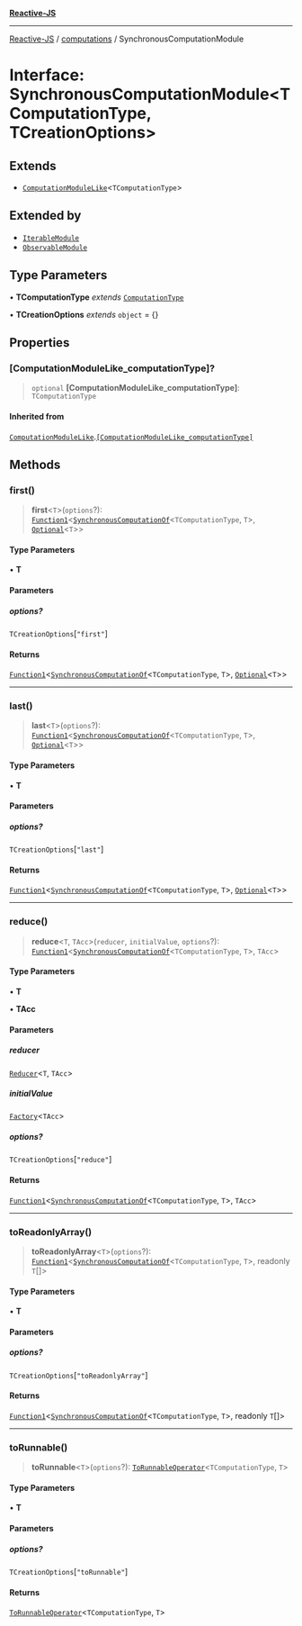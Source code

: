 [**Reactive-JS**](../../README.md)

***

[Reactive-JS](../../README.md) / [computations](../README.md) / SynchronousComputationModule

# Interface: SynchronousComputationModule\<TComputationType, TCreationOptions\>

## Extends

- [`ComputationModuleLike`](ComputationModuleLike.md)\<`TComputationType`\>

## Extended by

- [`IterableModule`](../Iterable/interfaces/IterableModule.md)
- [`ObservableModule`](../Observable/interfaces/ObservableModule.md)

## Type Parameters

• **TComputationType** *extends* [`ComputationType`](../type-aliases/ComputationType.md)

• **TCreationOptions** *extends* `object` = \{\}

## Properties

### \[ComputationModuleLike\_computationType\]?

> `optional` **\[ComputationModuleLike\_computationType\]**: `TComputationType`

#### Inherited from

[`ComputationModuleLike`](ComputationModuleLike.md).[`[ComputationModuleLike_computationType]`](ComputationModuleLike.md#computationmodulelike_computationtype)

## Methods

### first()

> **first**\<`T`\>(`options`?): [`Function1`](../../functions/type-aliases/Function1.md)\<[`SynchronousComputationOf`](../type-aliases/SynchronousComputationOf.md)\<`TComputationType`, `T`\>, [`Optional`](../../functions/type-aliases/Optional.md)\<`T`\>\>

#### Type Parameters

• **T**

#### Parameters

##### options?

`TCreationOptions`\[`"first"`\]

#### Returns

[`Function1`](../../functions/type-aliases/Function1.md)\<[`SynchronousComputationOf`](../type-aliases/SynchronousComputationOf.md)\<`TComputationType`, `T`\>, [`Optional`](../../functions/type-aliases/Optional.md)\<`T`\>\>

***

### last()

> **last**\<`T`\>(`options`?): [`Function1`](../../functions/type-aliases/Function1.md)\<[`SynchronousComputationOf`](../type-aliases/SynchronousComputationOf.md)\<`TComputationType`, `T`\>, [`Optional`](../../functions/type-aliases/Optional.md)\<`T`\>\>

#### Type Parameters

• **T**

#### Parameters

##### options?

`TCreationOptions`\[`"last"`\]

#### Returns

[`Function1`](../../functions/type-aliases/Function1.md)\<[`SynchronousComputationOf`](../type-aliases/SynchronousComputationOf.md)\<`TComputationType`, `T`\>, [`Optional`](../../functions/type-aliases/Optional.md)\<`T`\>\>

***

### reduce()

> **reduce**\<`T`, `TAcc`\>(`reducer`, `initialValue`, `options`?): [`Function1`](../../functions/type-aliases/Function1.md)\<[`SynchronousComputationOf`](../type-aliases/SynchronousComputationOf.md)\<`TComputationType`, `T`\>, `TAcc`\>

#### Type Parameters

• **T**

• **TAcc**

#### Parameters

##### reducer

[`Reducer`](../../functions/type-aliases/Reducer.md)\<`T`, `TAcc`\>

##### initialValue

[`Factory`](../../functions/type-aliases/Factory.md)\<`TAcc`\>

##### options?

`TCreationOptions`\[`"reduce"`\]

#### Returns

[`Function1`](../../functions/type-aliases/Function1.md)\<[`SynchronousComputationOf`](../type-aliases/SynchronousComputationOf.md)\<`TComputationType`, `T`\>, `TAcc`\>

***

### toReadonlyArray()

> **toReadonlyArray**\<`T`\>(`options`?): [`Function1`](../../functions/type-aliases/Function1.md)\<[`SynchronousComputationOf`](../type-aliases/SynchronousComputationOf.md)\<`TComputationType`, `T`\>, readonly `T`[]\>

#### Type Parameters

• **T**

#### Parameters

##### options?

`TCreationOptions`\[`"toReadonlyArray"`\]

#### Returns

[`Function1`](../../functions/type-aliases/Function1.md)\<[`SynchronousComputationOf`](../type-aliases/SynchronousComputationOf.md)\<`TComputationType`, `T`\>, readonly `T`[]\>

***

### toRunnable()

> **toRunnable**\<`T`\>(`options`?): [`ToRunnableOperator`](../type-aliases/ToRunnableOperator.md)\<`TComputationType`, `T`\>

#### Type Parameters

• **T**

#### Parameters

##### options?

`TCreationOptions`\[`"toRunnable"`\]

#### Returns

[`ToRunnableOperator`](../type-aliases/ToRunnableOperator.md)\<`TComputationType`, `T`\>

